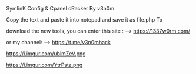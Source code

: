 SymlinK Config & Cpanel cRacker By v3n0m 

Copy the text and paste it into notepad and save it as file.php To 

download the new tools, you can enter this site : --> https://1337w0rm.com/ 

or my channel: --> https://t.me/v3n0mhack

https://i.imgur.com/ublmZeV.png

https://i.imgur.com/YtrPstz.png
